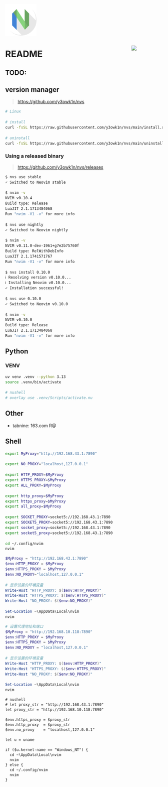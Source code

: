 <img src="./apps-neovim-icon-1024x1024.png" data-canonical-src="https://camo.githubusercontent.com/..." width="100" height="100" />

## <img src="https://neovim.io/logos/neovim-mark-flat.png" align="right" width="100" />

# README

## TODO:

## version manager

> https://github.com/y3owk1n/nvs

```bash
# Linux

# install
curl -fsSL https://raw.githubusercontent.com/y3owk1n/nvs/main/install.sh | bash

# uninstall
curl -fsSL https://raw.githubusercontent.com/y3owk1n/nvs/main/uninstall.sh | bash
```

### Using a released binary

> https://github.com/y3owk1n/nvs/releases

```bash
$ nvs use stable
✓ Switched to Neovim stable

$ nvim -v
NVIM v0.10.4
Build type: Release
LuaJIT 2.1.1713484068
Run "nvim -V1 -v" for more info

$ nvs use nightly
✓ Switched to Neovim nightly

$ nvim -v
NVIM v0.11.0-dev-1961+g7e2b75760f
Build type: RelWithDebInfo
LuaJIT 2.1.1741571767
Run "nvim -V1 -v" for more info

$ nvs install 0.10.0
ℹ Resolving version v0.10.0...
ℹ Installing Neovim v0.10.0...
✓ Installation successful!

$ nvs use 0.10.0
✓ Switched to Neovim v0.10.0

$ nvim -v
NVIM v0.10.0
Build type: Release
LuaJIT 2.1.1713484068
Run "nvim -V1 -v" for more info
```

## Python

### VENV

```bash
uv venv .venv --python 3.13
source .venv/bin/activate

# nushell
# overlay use .venv/Scripts/activate.nu
```

## Other

- tabnine: 163.com R@

## Shell

```bash
export MyProxy="http://192.168.43.1:7890"

export NO_PROXY="localhost,127.0.0.1"

export HTTP_PROXY=$MyProxy
export HTTPS_PROXY=$MyProxy
export ALL_PROXY=$MyProxy

export http_proxy=$MyProxy
export https_proxy=$MyProxy
export all_proxy=$MyProxy

export SOCKET_PROXY=socket5://192.168.43.1:7890
export SOCKET5_PROXY=socket5://192.168.43.1:7890
export socket_proxy=socket5://192.168.43.1:7890
export socket5_proxy=socket5://192.168.43.1:7890

cd ~/.config/nvim
nvim
```

```powershell
$MyProxy = "http://192.168.43.1:7890"
$env:HTTP_PROXY = $MyProxy
$env:HTTPS_PROXY = $MyProxy
$env:NO_PROXY="localhost,127.0.0.1"

# 显示设置的环境变量
Write-Host "HTTP_PROXY: $($env:HTTP_PROXY)"
Write-Host "HTTPS_PROXY: $($env:HTTPS_PROXY)"
Write-Host "NO_PROXY: $($env:NO_PROXY)"

Set-Location ~\AppData\Local\nvim
nvim
```

```powershell
# 设置代理地址和端口
$MyProxy = "http://192.168.10.118:7890"
$env:HTTP_PROXY = $MyProxy
$env:HTTPS_PROXY = $MyProxy
$env:NO_PROXY = "localhost,127.0.0.1"

# 显示设置的环境变量
Write-Host "HTTP_PROXY: $($env:HTTP_PROXY)"
Write-Host "HTTPS_PROXY: $($env:HTTPS_PROXY)"
Write-Host "NO_PROXY: $($env:NO_PROXY)"

Set-Location ~\AppData\Local\nvim
nvim
```

```nushell
# nushell
# let proxy_str = "http://192.168.43.1:7890"
let proxy_str = "http://192.168.10.118:7890"

$env.https_proxy = $proxy_str
$env.http_proxy  = $proxy_str
$env.no_proxy    = "localhost,127.0.0.1"

let u = uname

if ($u.kernel-name == "Windows_NT") {
  cd ~\AppData\Local\nvim
  nvim
} else {
  cd ~/.config/nvim
  nvim
}
```
